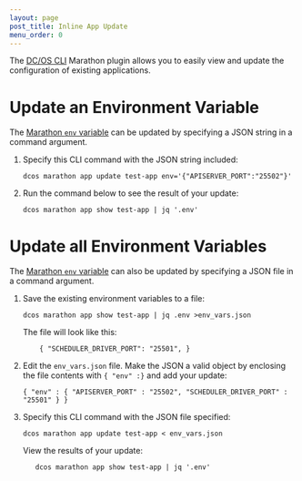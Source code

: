 ```yaml
---
layout: page
post_title: Inline App Update
menu_order: 0
---
```



The [DC/OS CLI][1] Marathon plugin allows you to easily view and update the configuration of existing applications.

# Update an Environment Variable

The [Marathon `env` variable][2] can be updated by specifying a JSON string in a command argument.

1.  Specify this CLI command with the JSON string included:
    
        dcos marathon app update test-app env='{"APISERVER_PORT":"25502"}'
        

2.  Run the command below to see the result of your update:
    
        dcos marathon app show test-app | jq '.env'
        

# Update all Environment Variables

The [Marathon `env` variable][1] can also be updated by specifying a JSON file in a command argument.

1.  Save the existing environment variables to a file:
    
        dcos marathon app show test-app | jq .env >env_vars.json
        
    
    The file will look like this:
    
            { "SCHEDULER_DRIVER_PORT": "25501", }
        

2.  Edit the `env_vars.json` file. Make the JSON a valid object by enclosing the file contents with `{ "env" :}` and add your update:
    
        { "env" : { "APISERVER_PORT" : "25502", "SCHEDULER_DRIVER_PORT" : "25501" } }
        

3.  Specify this CLI command with the JSON file specified:
    
        dcos marathon app update test-app < env_vars.json
        
    
    View the results of your update:
    
           dcos marathon app show test-app | jq '.env'

 [1]: /usage/cli/
 [2]: https://mesosphere.github.io/marathon/docs/task-environment-vars.html